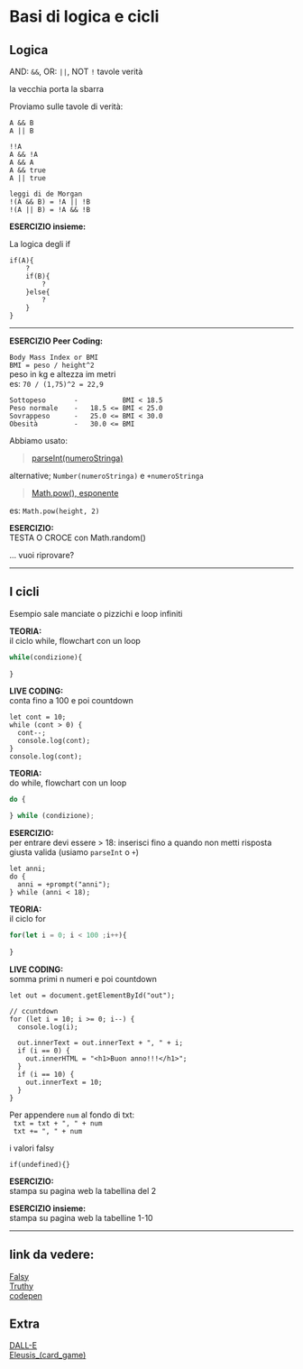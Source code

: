 # Basi di logica e cicli

## Logica

AND: `&&`,  OR: `||`, NOT `!` tavole verità

la vecchia porta la sbarra

Proviamo sulle tavole di verità:
```
A && B
A || B

!!A
A && !A
A && A
A && true
A || true

leggi di de Morgan
!(A && B) = !A || !B
!(A || B) = !A && !B
```

**ESERCIZIO insieme:** 

La logica degli if
```
if(A){
    ?
    if(B){
        ?
    }else{
        ?
    }
}
```

---

**ESERCIZIO Peer Coding:** 

`Body Mass Index or BMI`  
`BMI = peso / height^2`  
peso in kg e altezza im metri   
es: `70 / (1,75)^2 = 22,9` 
```
Sottopeso       -           BMI < 18.5  
Peso normale    -   18.5 <= BMI < 25.0  
Sovrappeso      -   25.0 <= BMI < 30.0  
Obesità         -   30.0 <= BMI
```

Abbiamo usato:
> [parseInt(numeroStringa)](https://developer.mozilla.org/en-US/docs/Web/JavaScript/Reference/Global_Objects/parseInt?retiredLocale=it)

alternative; `Number(numeroStringa)` e `+numeroStringa`

> [Math.pow(), esponente](https://developer.mozilla.org/en-US/docs/Web/JavaScript/Reference/Global_Objects/Math/pow)
  
es: `Math.pow(height, 2)`  

**ESERCIZIO:**   
TESTA O CROCE con Math.random()

... vuoi riprovare?

---
## I cicli

Esempio sale manciate o pizzichi e loop infiniti



**TEORIA:**  
il ciclo while, flowchart con un loop

```js
while(condizione){
    
}
```

**LIVE CODING:**   
    conta fino a 100 e poi countdown
```
let cont = 10;
while (cont > 0) {
  cont--;
  console.log(cont);
}
console.log(cont);
```

**TEORIA:**  
do while, flowchart con un loop

```js
do {

} while (condizione);
```
**ESERCIZIO:**   
per entrare devi essere > 18: inserisci fino a quando non metti risposta giusta valida (usiamo `parseInt` o `+`)

```
let anni;
do {
  anni = +prompt("anni");
} while (anni < 18);
```

**TEORIA:**   
il ciclo for

```js
for(let i = 0; i < 100 ;i++){
    
}
```

**LIVE CODING:**  
somma primi n numeri e poi countdown

```
let out = document.getElementById("out");

// ccuntdown
for (let i = 10; i >= 0; i--) {
  console.log(i);

  out.innerText = out.innerText + ", " + i;
  if (i == 0) {
    out.innerHTML = "<h1>Buon anno!!!</h1>";
  }
  if (i == 10) {
    out.innerText = 10;
  }
}
```

Per appendere `num` al fondo di txt:  
` txt = txt + ", " + num`    
` txt += ", " + num`  

i valori falsy
```
if(undefined){}
```

**ESERCIZIO:**  
stampa su pagina web la tabellina del 2

**ESERCIZIO insieme:**   
stampa su pagina web la tabelline 1-10
 
---
## link da vedere:
[Falsy](https://developer.mozilla.org/en-US/docs/Glossary/Falsy)  
[Truthy](https://developer.mozilla.org/en-US/docs/Glossary/Truthy)  
[codepen](https://codepen.io/)  


## Extra
[DALL-E](https://labs.openai.com/)  
[Eleusis_(card_game)](https://en.wikipedia.org/wiki/Eleusis_(card_game))
